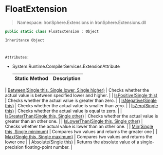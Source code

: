 ﻿


# FloatExtension

> Namespace: IronSphere.Extensions in  IronSphere.Extensions.dll



```csharp
public static class FloatExtension : Object
```

    Inheritance Object


    
    Attributes:
        
* System.Runtime.CompilerServices.ExtensionAttribute




    | Static Method | Description |
    | --- | --- |
| [Between(Single this, Single lower, Single higher)](FloatExtension.Between(Single,Single,Single)) | Checks whether the actual value is between specified lower and higher. |
| [IsPositive(Single this)](FloatExtension.IsPositive(Single)) | Checks whether the actual value is greater than zero. |
| [IsNegative(Single this)](FloatExtension.IsNegative(Single)) | Checks whether the actual value is smaller than zero. |
| [IsZero(Single this)](FloatExtension.IsZero(Single)) | Checks whether the actual value is equal to zero. |
| [IsGreaterThan(Single this, Single other)](FloatExtension.IsGreaterThan(Single,Single)) | Checks whether the actual value is greater than an other one. |
| [IsLowerThan(Single this, Single other)](FloatExtension.IsLowerThan(Single,Single)) | Checks whether the actual value is lower than an other one. |
| [Min(Single this, Single minimum)](FloatExtension.Min(Single,Single)) | Compares two values and returns the greater one |
| [Max(Single this, Single maximum)](FloatExtension.Max(Single,Single)) | Compares two values and returns the lower one |
| [Absolute(Single this)](FloatExtension.Absolute(Single)) | Returns the absolute value of a single-precision floating-point number. |

